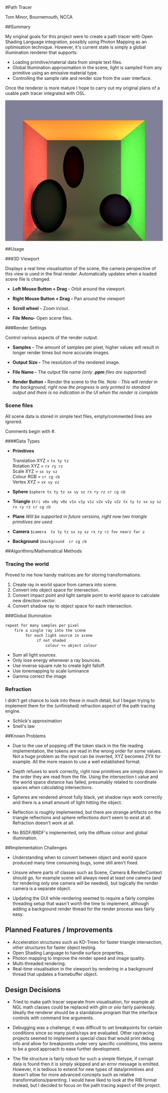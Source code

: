 #Path Tracer

Tom Minor, Bournemouth, NCCA


##Summary

My original goals for this project were to create a path tracer with Open Shading Language integration, possibly using Photon Mapping as an optimisation technique. However, it's current state is simply a global illumination renderer that supports:

- Loading primitive/material data from simple text files.
- Global Illumination approximation in the scene, light is sampled from any primitive using an emissive material type.
- Controlling the sample rate and render size from the user interface.

Once the renderer is more mature I hope to carry out my original plans of a usable path tracer integrated with OSL.

![Example Render](examples/example.png?raw=true "Example")

##Usage

###3D Viewport

Displays a real time visualisation of the scene, the camera perspective of this view is used in the final render. Automatically updates when a loaded scene file is changed.

+ **Left Mouse Button + Drag -** Orbit around the viewport.

+ **Right Mouse Button + Drag -** Pan around the viewport

+ **Scroll wheel -** Zoom in/out.

+ **File Menu-** Open scene files.

###Render Settings

Control various aspects of the render output.

+ **Samples -** The amount of samples per pixel, higher values will result in longer render times but more accurate images.

+ **Output Size -** The resolution of the rendered image.

+ **File Name -** The output file name *(only **.ppm** files are supported)*

+ **Render Button -** Render the scene to the file. *Note - This will render in the background, right now the progress is only printed to standard output and there is no indication in the UI when the render is complete*

### Scene files

All scene data is stored in simple text files, empty/commented lines are ignored.

Comments begin with #.

####Data Types

+ **Primitives**

   Translation XYZ = `tx ty tz`<br>
   Rotation XYZ = `rx ry rz`<br>
   Scale XYZ = `sx sy sz`<br>
   Colour RGB = `cr cg cb`<br>
   Vertex XYZ = `vx vy vz`<br>
 + **Sphere**  `$sphere tx ty tz sx sy sz rx ry rz cr cg cb `
 + **Triangle** `$tri v0x v0y v0z v1x v1y v1z v2x v2y v2z tx ty tz sx sy sz rx ry rz cr cg cb`
 + **Plane** *Will be supported in future versions, right now two triangle primitives are used*

+ **Camera** `$camera  tx ty tz sx sy sz rx ry rz fov nearz far z`
+ **Background** `$background  cr cg cb`

##Algorithms/Mathematical Methods

### Tracing the world 

Proved to me how handy matrices are for storing transformations.

1. Create ray in world space from camera into scene.
2. Convert into object space for intersection.
3. Convert impact point and light sample point to world space to calculate new direction vector.
4. Convert shadow ray to object space for each intersection.

###Global Illumination

```
repeat for many samples per pixel
    fire a single ray into the scene
         for each light source in scene
              if not shaded
                  colour += object colour                  
```
- Sum all light sources.       
- Only lose energy whenever a ray bounces.
- Use inverse square rule to create light falloff.
- Use tonemapping to scale luminance
 - Gamma correct the image


### Refraction
I didn't get chance to look into these in much detail, but I began trying to implement them for the (unfinished) refraction aspect of the path tracing engine.

- Schlick's approximation
- Snell's law

##Known Problems

- Due to the use of popping off the token stack in the file reading implementation, the tokens are read in the wrong order for some values. Not a huge problem as the input can be inverted, XYZ becomes ZYX for example. All the more reason to use a well established format.

- Depth refuses to work correctly, right now primitives are simply drawn in the order they are read from the file. Using the intersection t value and the world space distance has failed, presumably related to coordinate spaces when calculating intersections.

- Spheres are rendered almost fully black, yet shadow rays work correctly and there is a small amount of light hitting the object.

- Reflection is roughly implemented, but there are strange artifacts on the triangle reflections and sphere reflections don't seem to exist at all. Refraction doesn't work at all.

- No BSDF/BRDF's implemented, only the diffuse colour and global illumination.

##Implementation Challenges
- Understanding when to convert between object and world space produced many time consuming bugs, some still aren't fixed.

- Unsure where parts of classes such as Scene, Camera & RenderContext should go, for example scene will always need at least one camera (and for rendering only one camera will be needed), but logically the render camera is a separate object.

- Updating the GUI while rendering seemed to require a fairly complex threading setup that wasn't worth the time to implement, although adding a background render thread for the render process was fairly easy.


## Planned Features / Improvements
- Acceleration structures such as KD-Trees for faster triangle intersection, other structures for faster object testing.
- Open Shading Language to handle surface properties.
- Photon mapping to improve the render speed and image quality.
- Multi-threaded rendering.
- Real-time visualisation in the viewport by rendering in a background thread that updates a framebuffer object.


## Design Decisions

- Tried to make path tracer separate from visualisation, for example all NGL math classes could be replaced with *glm* or *oiio* fairly painlessly. Ideally the renderer should be a standalone program that the interface controls with command line arguments.

- Debugging was a challenge, it was difficult to set breakpoints for certain conditions since so many pixels/rays are evaluated. Other raytracing projects seemed to implement a special class that would print debug info and allow for breakpoints under very specific conditions, this seems to be a good approach to ease further development.

- The file structure is fairly robust for such a simple filetype, if corrupt data is found then it is simply skipped and an error message is emitted. However, it is tedious to extend for new types of data/primitives and doesn't allow for more advanced concepts such as relative transformations/parenting. I would have liked to look at the RIB format instead, but I decided to focus on the path tracing aspect of the project.
